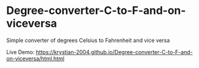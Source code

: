 # Degree-converter-C-to-F-and-on-viceversa
Simple converter of degrees Celsius to Fahrenheit and vice versa

Live Demo: https://krystian-2004.github.io/Degree-converter-C-to-F-and-on-viceversa/html.html

